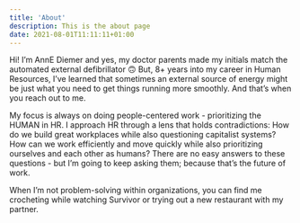 ```yaml
---
title: 'About'
description: This is the about page
date: 2021-08-01T11:11:11+01:00
---
```


Hi! I’m AnnE Diemer and yes, my doctor parents made my initials match the automated external defibrillator 🙃 But, 8+ years into my career in Human Resources, I’ve learned that sometimes an external source of energy might be just what you need to get things running more smoothly. And that’s when you reach out to me.

My focus is always on doing people-centered work - prioritizing the HUMAN in HR. I approach HR through a lens that holds contradictions: How do we build great workplaces while also questioning capitalist systems? How can we work efficiently and move quickly while also prioritizing ourselves and each other as humans? There are no easy answers to these questions - but I’m going to keep asking them; because that’s the future of work.

When I’m not problem-solving within organizations, you can find me crocheting while watching Survivor or trying out a new restaurant with my partner.
